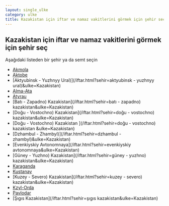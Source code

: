 ```yaml
---
layout: single_ulke
category: ulke
title: Kazakistan için iftar ve namaz vakitlerini görmek için şehir seç
---
```



## Kazakistan için iftar ve namaz vakitlerini görmek için şehir seç

Aşağıdaki listeden bir şehir ya da semt seçin


* [Akmola](/iftar.html?sehir=akmola&ulke=Kazakistan)
* [Aktobe](/iftar.html?sehir=aktobe&ulke=Kazakistan)
* [Aktyubinsk - Yuzhnyy Ural)](/iftar.html?sehir=aktyubinsk - yuzhnyy ural)&ulke=Kazakistan)
* [Alma-Ata](/iftar.html?sehir=alma-ata&ulke=Kazakistan)
* [Atyrau](/iftar.html?sehir=atyrau&ulke=Kazakistan)
* [Batı - Zapadno) Kazakistan](/iftar.html?sehir=batı - zapadno) kazakistan&ulke=Kazakistan)
* [Doğu - Vostochno) Kazakistan](/iftar.html?sehir=doğu - vostochno) kazakistan&ulke=Kazakistan)
* [Doğu - Vostochno) Kazakistan ](/iftar.html?sehir=doğu - vostochno) kazakistan &ulke=Kazakistan)
* [Dzhambul - Zhambyl)](/iftar.html?sehir=dzhambul - zhambyl)&ulke=Kazakistan)
* [Evenkiyskiy Avtonomnaya](/iftar.html?sehir=evenkiyskiy avtonomnaya&ulke=Kazakistan)
* [Güney - Yuzhno) Kazakistan](/iftar.html?sehir=güney - yuzhno) kazakistan&ulke=Kazakistan)
* [Karaganda](/iftar.html?sehir=karaganda&ulke=Kazakistan)
* [Kustanay](/iftar.html?sehir=kustanay&ulke=Kazakistan)
* [Kuzey - Severo) Kazakistan](/iftar.html?sehir=kuzey - severo) kazakistan&ulke=Kazakistan)
* [Kzyl-Orda](/iftar.html?sehir=kzyl-orda&ulke=Kazakistan)
* [Pavlodar](/iftar.html?sehir=pavlodar&ulke=Kazakistan)
* [Şıgıs Kazakistan](/iftar.html?sehir=şıgıs kazakistan&ulke=Kazakistan)
